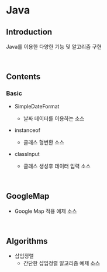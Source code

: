 # Java

## Introduction
Java를 이용한 다양한 기능 및 알고리즘 구현

<br>

## Contents

### Basic
* SimpleDateFormat
  * 날짜 데이터를 이용하는 소스
  
* instanceof
  * 클래스 형변환 소스
  
* classInput
  * 클래스 생성후 데이터 입력 소스

<br>

## GoogleMap
* Google Map 적용 예제 소스

<br>

## Algorithms
* 삽입정렬
  * 간단한 삽입정렬 알고리즘 예제 소스
